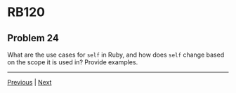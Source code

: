 # RB120
## Problem 24

What are the use cases for `self` in Ruby, and how does `self` change based on the scope it is used in? Provide examples.

---

[Previous](23.md) | [Next](25.md)

